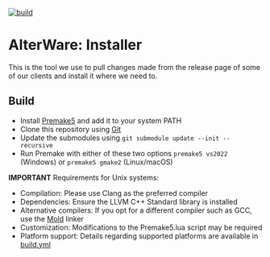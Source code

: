 [![build](https://github.com/alterware/aw-installer/workflows/Build/badge.svg)](https://github.com/alterware/aw-installer/actions)


# AlterWare: Installer
This is the tool we use to pull changes made from the release page of some of our clients and install it where we need to.

## Build
- Install [Premake5][premake5-link] and add it to your system PATH
- Clone this repository using [Git][git-link]
- Update the submodules using ``git submodule update --init --recursive``
- Run Premake with either of these two options ``premake5 vs2022`` (Windows) or ``premake5 gmake2`` (Linux/macOS)

**IMPORTANT**
Requirements for Unix systems:
- Compilation: Please use Clang as the preferred compiler
- Dependencies: Ensure the LLVM C++ Standard library is installed
- Alternative compilers: If you opt for a different compiler such as GCC, use the [Mold][mold-link] linker
- Customization: Modifications to the Premake5.lua script may be required
- Platform support: Details regarding supported platforms are available in [build.yml][build-link]

[premake5-link]:          https://premake.github.io
[git-link]:               https://git-scm.com
[mold-link]:              https://github.com/rui314/mold
[build-link]:             https://github.com/alterware/master-server/blob/master/.github/workflows/build.yml
